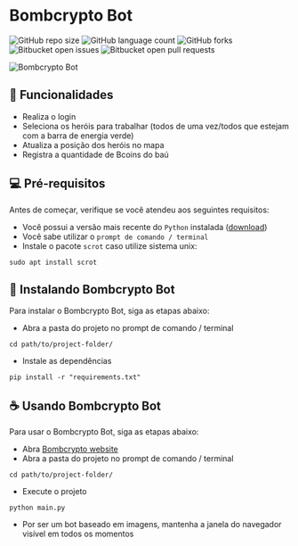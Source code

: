 # Bombcrypto Bot

![GitHub repo size](https://img.shields.io/github/repo-size/victortp/bombcrypto-bot?style=for-the-badge)
![GitHub language count](https://img.shields.io/github/languages/count/victortp/bombcrypto-bot?style=for-the-badge)
![GitHub forks](https://img.shields.io/github/forks/victortp/bombcrypto-bot?style=for-the-badge)
![Bitbucket open issues](https://img.shields.io/bitbucket/issues/victortp/bombcrypto-bot?style=for-the-badge)
![Bitbucket open pull requests](https://img.shields.io/bitbucket/pr-raw/victortp/bombcrypto-bot?style=for-the-badge)

<img src="https://github.com/victortp/bombcrypto-bot/blob/main/docs/logo.png" alt="Bombcrypto Bot">

## 💎 Funcionalidades

- Realiza o login
- Seleciona os heróis para trabalhar (todos de uma vez/todos que estejam com a barra de energia verde)
- Atualiza a posição dos heróis no mapa
- Registra a quantidade de Bcoins do baú

## 💻 Pré-requisitos

Antes de começar, verifique se você atendeu aos seguintes requisitos:

- Você possui a versão mais recente do `Python` instalada ([download](https://www.python.org/downloads/))
- Você sabe utilizar o `prompt de comando / terminal`
- Instale o pacote `scrot` caso utilize sistema unix:

```
sudo apt install scrot
```

## 🚀 Instalando Bombcrypto Bot

Para instalar o Bombcrypto Bot, siga as etapas abaixo:

- Abra a pasta do projeto no prompt de comando / terminal

```
cd path/to/project-folder/
```

- Instale as dependências

```
pip install -r "requirements.txt"
```

## ☕ Usando Bombcrypto Bot

Para usar o Bombcrypto Bot, siga as etapas abaixo:

- Abra [Bombcrypto website](https://app.bombcrypto.io/)
- Abra a pasta do projeto no prompt de comando / terminal

```
cd path/to/project-folder/
```

- Execute o projeto

```
python main.py
```

- Por ser um bot baseado em imagens, mantenha a janela do navegador visível em todos os momentos
